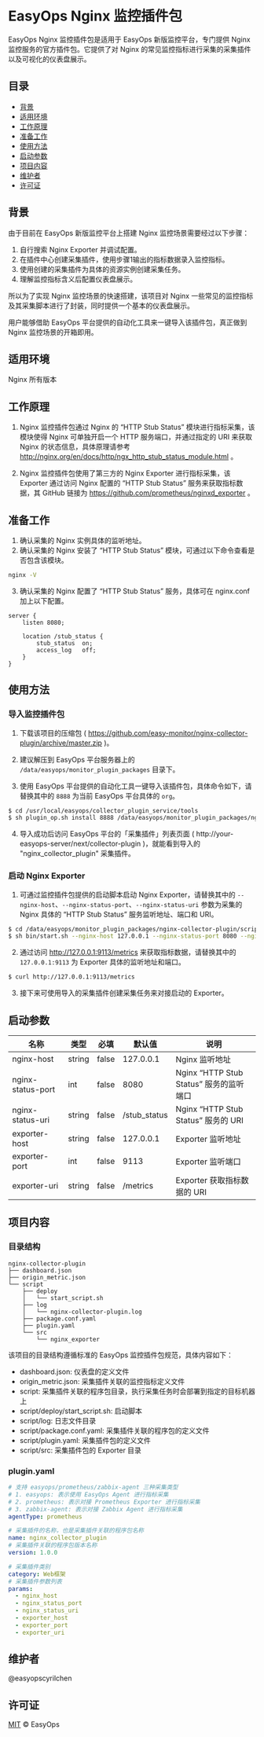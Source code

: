 # EasyOps Nginx 监控插件包

EasyOps Nginx 监控插件包是适用于 EasyOps 新版监控平台，专门提供 Nginx 监控服务的官方插件包。它提供了对 Nginx 的常见监控指标进行采集的采集插件以及可视化的仪表盘展示。

## 目录

- [背景](#背景)
- [适用环境](#适用环境)
- [工作原理](#工作原理)
- [准备工作](#准备工作)
- [使用方法](#使用方法)
- [启动参数](#启动参数) 
- [项目内容](#项目内容)
- [维护者](#维护者)
- [许可证](#许可证)

## 背景

由于目前在 EasyOps 新版监控平台上搭建 Nginx 监控场景需要经过以下步骤：

1. 自行搜索 Nginx Exporter 并调试配置。
2. 在插件中心创建采集插件，使用步骤1输出的指标数据录入监控指标。
3. 使用创建的采集插件为具体的资源实例创建采集任务。
4. 理解监控指标含义后配置仪表盘展示。

所以为了实现 Nginx 监控场景的快速搭建，该项目对 Nginx 一些常见的监控指标及其采集脚本进行了封装，同时提供一个基本的仪表盘展示。

用户能够借助 EasyOps 平台提供的自动化工具来一键导入该插件包，真正做到 Nginx 监控场景的开箱即用。

## 适用环境

Nginx 所有版本

## 工作原理

1. Nginx 监控插件包通过 Nginx 的 “HTTP Stub Status” 模块进行指标采集，该模块使得 Nginx 可单独开启一个 HTTP 服务端口，并通过指定的 URI 来获取 Nginx 的状态信息，具体原理请参考 http://nginx.org/en/docs/http/ngx_http_stub_status_module.html 。

2. Nginx 监控插件包使用了第三方的 Nginx Exporter 进行指标采集，该 Exporter 通过访问 Nginx 配置的 “HTTP Stub Status” 服务来获取指标数据，其 GitHub 链接为 https://github.com/prometheus/nginxd_exporter 。

## 准备工作

1. 确认采集的 Nginx 实例具体的监听地址。
2. 确认采集的 Nginx 安装了 “HTTP Stub Status” 模块，可通过以下命令查看是否包含该模块。

```sh
nginx -V
```

3. 确认采集的 Nginx 配置了 “HTTP Stub Status” 服务，具体可在 nginx.conf 加上以下配置。

```
server {
    listen 8080;

    location /stub_status {
        stub_status  on;
        access_log   off;
    }
}
```

## 使用方法

### 导入监控插件包

1. 下载该项目的压缩包 ( https://github.com/easy-monitor/nginx-collector-plugin/archive/master.zip )。

2. 建议解压到 EasyOps 平台服务器上的 `/data/easyops/monitor_plugin_packages` 目录下。

3. 使用 EasyOps 平台提供的自动化工具一键导入该插件包，具体命令如下，请替换其中的 `8888` 为当前 EasyOps 平台具体的 `org`。

```sh
$ cd /usr/local/easyops/collector_plugin_service/tools
$ sh plugin_op.sh install 8888 /data/easyops/monitor_plugin_packages/nginx-collector-plugin
```

4. 导入成功后访问 EasyOps 平台的「采集插件」列表页面 ( http://your-easyops-server/next/collector-plugin )，就能看到导入的 "nginx_collector_plugin" 采集插件。

### 启动 Nginx Exporter

1. 可通过监控插件包提供的启动脚本启动 Nginx Exporter，请替换其中的 `--nginx-host`、`--nginx-status-port`、`--nginx-status-uri` 参数为采集的 Nginx 具体的 “HTTP Stub Status” 服务监听地址、端口和 URI。

```sh
$ cd /data/easyops/monitor_plugin_packages/nginx-collector-plugin/script
$ sh bin/start.sh --nginx-host 127.0.0.1 --nginx-status-port 8080 --nginx-status-uri /stub_status
```

2. 通过访问 http://127.0.0.1:9113/metrics 来获取指标数据，请替换其中的 `127.0.0.1:9113` 为 Exporter 具体的监听地址和端口。

```sh
$ curl http://127.0.0.1:9113/metrics 
```

3. 接下来可使用导入的采集插件创建采集任务来对接启动的 Exporter。

## 启动参数

| 名称 | 类型 | 必填 | 默认值 | 说明 |
| --- | --- | --- | --- | --- |
| nginx-host | string | false | 127.0.0.1 | Nginx 监听地址 |
| nginx-status-port | int | false | 8080 | Nginx “HTTP Stub Status” 服务的监听端口 |
| nginx-status-uri | string | false | /stub_status | Nginx “HTTP Stub Status” 服务的 URI |
| exporter-host | string | false | 127.0.0.1 | Exporter 监听地址 |
| exporter-port | int | false | 9113 | Exporter 监听端口 |
| exporter-uri | string | false | /metrics | Exporter 获取指标数据的 URI |

## 项目内容

### 目录结构

```
nginx-collector-plugin
├── dashboard.json
├── origin_metric.json
└── script
    ├── deploy
    │   └── start_script.sh
    ├── log
    │   └── nginx-collector-plugin.log
    ├── package.conf.yaml
    ├── plugin.yaml
    └── src
        └── nginx_exporter
```

该项目的目录结构遵循标准的 EasyOps 监控插件包规范，具体内容如下：

- dashboard.json: 仪表盘的定义文件
- origin_metric.json: 采集插件关联的监控指标定义文件
- script: 采集插件关联的程序包目录，执行采集任务时会部署到指定的目标机器上
- script/deploy/start_script.sh: 启动脚本
- script/log: 日志文件目录
- script/package.conf.yaml: 采集插件关联的程序包的定义文件
- script/plugin.yaml: 采集插件包的定义文件
- script/src: 采集插件包的 Exporter 目录

### plugin.yaml

```yaml
# 支持 easyops/prometheus/zabbix-agent 三种采集类型
# 1. easyops: 表示使用 EasyOps Agent 进行指标采集
# 2. prometheus: 表示对接 Prometheus Exporter 进行指标采集
# 3. zabbix-agent: 表示对接 Zabbix Agent 进行指标采集
agentType: prometheus

# 采集插件的名称，也是采集插件关联的程序包名称
name: nginx_collector_plugin
# 采集插件关联的程序包版本名称
version: 1.0.0

# 采集插件类别 
category: Web框架
# 采集插件参数列表
params:
  - nginx_host
  - nginx_status_port
  - nginx_status_uri
  - exporter_host
  - exporter_port
  - exporter_uri
```

## 维护者

@easyopscyrilchen

## 许可证

[MIT](#许可证) © EasyOps
